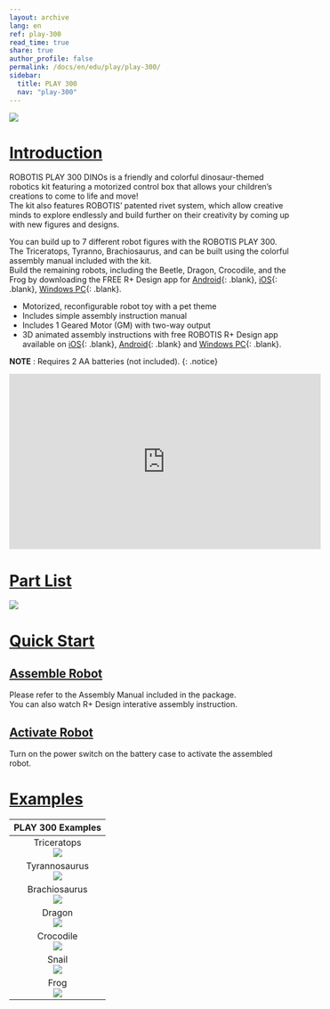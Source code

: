 ```yaml
---
layout: archive
lang: en
ref: play-300
read_time: true
share: true
author_profile: false
permalink: /docs/en/edu/play/play-300/
sidebar:
  title: PLAY 300
  nav: "play-300"
---
```


![](/assets/images/edu/play/300/play300_product.png)

# [Introduction](#introduction)
ROBOTIS PLAY 300 DINOs is a friendly and colorful dinosaur-themed robotics kit featuring a motorized control box that allows your children’s creations to come to life and move!  
The kit also features ROBOTIS’ patented rivet system, which allow creative minds to explore endlessly and build further on their creativity by coming up with new figures and designs.

You can build up to 7 different robot figures with the ROBOTIS PLAY 300.  
The Triceratops, Tyranno, Brachiosaurus, and can be built using the colorful assembly manual included with the kit.  
Build the remaining robots, including the Beetle, Dragon, Crocodile, and the Frog by downloading the FREE R+ Design app for [Android]{: .blank}, [iOS]{: .blank}, [Windows PC]{: .blank}.

- Motorized, reconfigurable robot toy with a pet theme
- Includes simple assembly instruction manual
- Includes 1 Geared Motor (GM) with two-way output
- 3D animated assembly instructions with free ROBOTIS R+ Design app available on [iOS]{: .blank}, [Android]{: .blank} and [Windows PC]{: .blank}.

**NOTE** : Requires 2 AA batteries (not included).
{: .notice}

<iframe width="560" height="315" src="https://www.youtube.com/embed/U9-tOHC81Ak" frameborder="0" allow="accelerometer; autoplay; encrypted-media; gyroscope; picture-in-picture" allowfullscreen></iframe>

# [Part List](#part-list)

![](/assets/images/edu/play/300/play300_partlist.png)

# [Quick Start](#quick-start)
## [Assemble Robot](#assemble-robot)

Please refer to the Assembly Manual included in the package.  
You can also watch R+ Design interative assembly instruction.

## [Activate Robot](#activate-robot)

Turn on the power switch on the battery case to activate the assembled robot.

# [Examples](#examples)

|                           PLAY 300 Examples                           |
|:---------------------------------------------------------------------:|
|  Triceratops<br>![](/assets/images/edu/play/300/play300_dino_01.png)  |
| Tyrannosaurus<br>![](/assets/images/edu/play/300/play300_dino_02.png) |
| Brachiosaurus<br>![](/assets/images/edu/play/300/play300_dino_03.png) |
|    Dragon<br>![](/assets/images/edu/play/300/play300_dino_04.png)     |
|   Crocodile<br>![](/assets/images/edu/play/300/play300_dino_05.png)   |
|     Snail<br>![](/assets/images/edu/play/300/play300_dino_06.png)     |
|     Frog<br>![](/assets/images/edu/play/300/play300_dino_07.png)      |

[iOS]: https://itunes.apple.com/us/app/r-m-design-robotis/id975779539
[Android]: https://play.google.com/store/apps/details?id=com.robotis.mdesign
[Windows PC]: http://en.robotis.com/service/download.php?no=11
